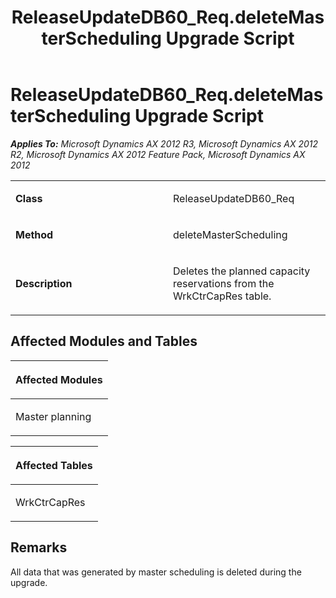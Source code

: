 ﻿---
title: ReleaseUpdateDB60_Req.deleteMasterScheduling Upgrade Script
TOCTitle: ReleaseUpdateDB60_Req.deleteMasterScheduling Upgrade Script
ms:assetid: e1bc9d3e-57f4-013a-0ce7-e9c3b6b9b50a
ms:mtpsurl: https://msdn.microsoft.com/en-us/library/JJ737336(v=AX.60)
ms:contentKeyID: 49711777
ms.date: 05/18/2015
mtps_version: v=AX.60
---

# ReleaseUpdateDB60\_Req.deleteMasterScheduling Upgrade Script 


_**Applies To:** Microsoft Dynamics AX 2012 R3, Microsoft Dynamics AX 2012 R2, Microsoft Dynamics AX 2012 Feature Pack, Microsoft Dynamics AX 2012_

<table>
<colgroup>
<col style="width: 50%" />
<col style="width: 50%" />
</colgroup>
<tbody>
<tr class="odd">
<td><p><strong>Class</strong></p></td>
<td><p>ReleaseUpdateDB60_Req</p></td>
</tr>
<tr class="even">
<td><p><strong>Method</strong></p></td>
<td><p>deleteMasterScheduling</p></td>
</tr>
<tr class="odd">
<td><p><strong>Description</strong></p></td>
<td><p>Deletes the planned capacity reservations from the WrkCtrCapRes table.</p></td>
</tr>
</tbody>
</table>


## Affected Modules and Tables

<table>
<colgroup>
<col style="width: 100%" />
</colgroup>
<thead>
<tr class="header">
<th><p>Affected Modules</p></th>
</tr>
</thead>
<tbody>
<tr class="odd">
<td><p>Master planning</p></td>
</tr>
</tbody>
</table>


<table>
<colgroup>
<col style="width: 100%" />
</colgroup>
<thead>
<tr class="header">
<th><p>Affected Tables</p></th>
</tr>
</thead>
<tbody>
<tr class="odd">
<td><p>WrkCtrCapRes</p></td>
</tr>
</tbody>
</table>


## Remarks

All data that was generated by master scheduling is deleted during the upgrade.

  


